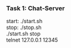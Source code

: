 <h3>Task 1: Chat-Server</h3>
start: ./start.sh<br>
stop: ./stop.sh<br>
      ./start.sh stop<br>
telnet 127.0.0.1 12345
